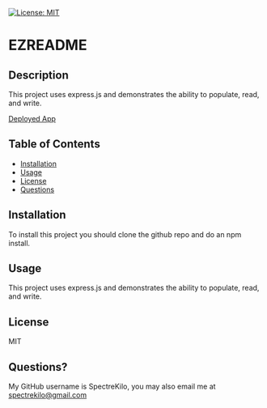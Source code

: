 
  [![License: MIT](https://img.shields.io/badge/License-MIT-yellow.svg)](https://opensource.org/licenses/MIT)
# EZREADME

## Description
This project uses express.js and demonstrates the ability to populate, read, and write.
 
[Deployed App](https://notetakerappjho.herokuapp.com/)
  
## Table of Contents
- [Installation](#Installation)
- [Usage](#Usage)
- [License](#License)
- [Questions](#Questions)

## Installation
To install this project you should clone the github repo and do an npm install.

## Usage
This project uses express.js and demonstrates the ability to populate, read, and write.
 

## License
MIT

## Questions?
My GitHub username is SpectreKilo, you may also email me at spectrekilo@gmail.com
  
  
  
  
